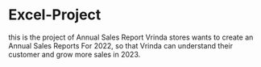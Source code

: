# Excel-Project
this is the project of Annual Sales Report
Vrinda stores wants to create an Annual Sales Reports For 2022, so that Vrinda can understand their customer and grow more sales in 2023.
